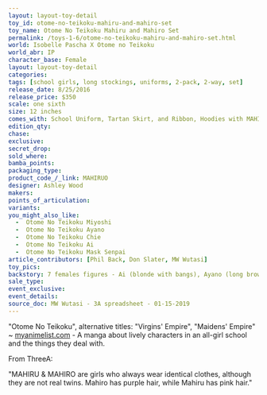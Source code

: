 ```yaml
---
layout: layout-toy-detail 
toy_id: otome-no-teikoku-mahiru-and-mahiro-set
toy_name: Otome No Teikoku Mahiru and Mahiro Set
permalink: /toys-1-6/otome-no-teikoku-mahiru-and-mahiro-set.html
world: Isobelle Pascha X Otome no Teikoku
world_abr: IP
character_base: Female
layout: layout-toy-detail
categories: 
tags: [school girls, long stockings, uniforms, 2-pack, 2-way, set]
release_date: 8/25/2016
release_price: $350 
scale: one sixth
size: 12 inches
comes_with: School Uniform, Tartan Skirt, and Ribbon, Hoodies with MAHIMAHI Pattern, Starry Stockings, 1 Set of Hands and Loafers, 1 Set of Bra and Panties
edition_qty: 
chase: 
exclusive: 
secret_drop: 
sold_where: 
bamba_points: 
packaging_type: 
product_code_/_link: MAHIRUO
designer: Ashley Wood
makers: 
points_of_articulation: 
variants: 
you_might_also_like: 
  -  Otome No Teikoku Miyoshi
  -  Otome No Teikoku Ayano
  -  Otome No Teikoku Chie
  -  Otome No Teikoku Ai
  -  Otome No Teikoku Mask Senpai
article_contributors: [Phil Back, Don Slater, MW Wutasi]
toy_pics: 
backstory: 7 females figures - Ai (blonde with bangs), Ayano (long brown hair), Chie (bright yellow pigtail puffs), Mahiro and Mahiru (twins with purple and pink pigtails, respectively), Miyoshi (long red-orange hair), Mask Senpai (grey hair, white respiratory safety mask. Special release through Goodsmile.com). Market update - typically seen at $150 to $350.
sale_type: 
event_exclusive: 
event_details: 
source_doc: MW Wutasi - 3A spreadsheet - 01-15-2019
---
```

"Otome No Teikoku", alternative titles: "Virgins' Empire", "Maidens' Empire" ~ <a href="https://myanimelist.net/manga/23463/Otome_no_Teikoku" target="_blank">myanimelist.com</a> - A manga about lively characters in an all-girl school and the things they deal with.

From ThreeA:

"MAHIRU & MAHIRO are girls who always wear identical clothes, although they are not real twins. Mahiro has purple hair, while Mahiru has pink hair."
